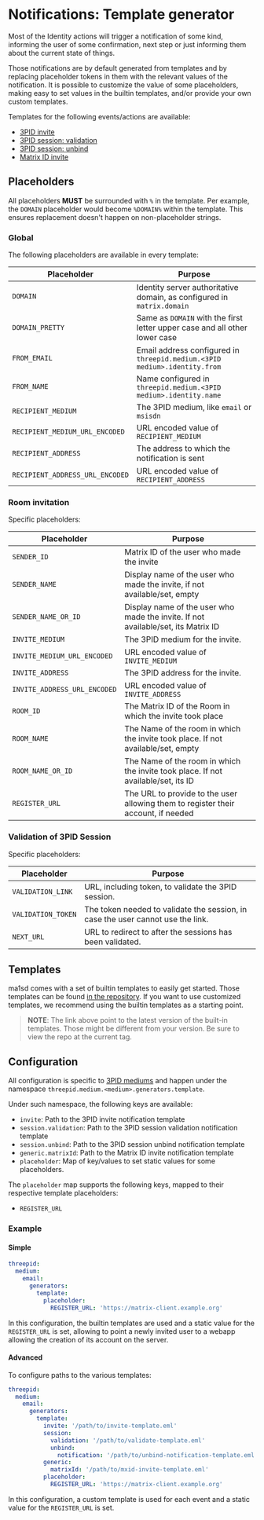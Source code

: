# Notifications: Template generator
Most of the Identity actions will trigger a notification of some kind, informing the user of some confirmation, next step
or just informing them about the current state of things.

Those notifications are by default generated from templates and by replacing placeholder tokens in them with the relevant
values of the notification. It is possible to customize the value of some placeholders, making easy to set values in the builtin templates, and/or
provide your own custom templates.

Templates for the following events/actions are available:
- [3PID invite](../../features/identity.md)
- [3PID session: validation](../session/session.md)
- [3PID session: unbind](https://github.com/kamax-matrix/ma1sd/wiki/ma1sd-and-your-privacy#improving-your-privacy-one-commit-at-the-time)
- [Matrix ID invite](../../features/experimental/application-service.md#email-notification-about-room-invites-by-matrix-ids)

## Placeholders
All placeholders **MUST** be surrounded with `%` in the template. Per example, the `DOMAIN` placeholder would become
`%DOMAIN%` within the template. This ensures replacement doesn't happen on non-placeholder strings.

### Global
The following placeholders are available in every template:

| Placeholder                     | Purpose                                                                      |
|---------------------------------|------------------------------------------------------------------------------|
| `DOMAIN`                        | Identity server authoritative domain, as configured in `matrix.domain`       |
| `DOMAIN_PRETTY`                 | Same as `DOMAIN` with the first letter upper case and all other lower case   |
| `FROM_EMAIL`                    | Email address configured in `threepid.medium.<3PID medium>.identity.from`    |
| `FROM_NAME`                     | Name configured in `threepid.medium.<3PID medium>.identity.name`             |
| `RECIPIENT_MEDIUM`              | The 3PID medium, like `email` or `msisdn`                                    |
| `RECIPIENT_MEDIUM_URL_ENCODED`  | URL encoded value of `RECIPIENT_MEDIUM`                                      |
| `RECIPIENT_ADDRESS`             | The address to which the notification is sent                                |
| `RECIPIENT_ADDRESS_URL_ENCODED` | URL encoded value of `RECIPIENT_ADDRESS`                                     |

### Room invitation
Specific placeholders:

| Placeholder                  | Purpose                                                                           |
|------------------------------|-----------------------------------------------------------------------------------|
| `SENDER_ID`                  | Matrix ID of the user who made the invite                                         |
| `SENDER_NAME`                | Display name of the user who made the invite, if not available/set, empty         |
| `SENDER_NAME_OR_ID`          | Display name of the user who made the invite. If not available/set, its Matrix ID |
| `INVITE_MEDIUM`              | The 3PID medium for the invite.                                                   |
| `INVITE_MEDIUM_URL_ENCODED`  | URL encoded value of `INVITE_MEDIUM`                                              |
| `INVITE_ADDRESS`             | The 3PID address for the invite.                                                  |
| `INVITE_ADDRESS_URL_ENCODED` | URL encoded value of `INVITE_ADDRESS`                                             |
| `ROOM_ID`                    | The Matrix ID of the Room in which the invite took place                          |
| `ROOM_NAME`                  | The Name of the room in which the invite took place. If not available/set, empty  |
| `ROOM_NAME_OR_ID`            | The Name of the room in which the invite took place. If not available/set, its ID |
| `REGISTER_URL`               | The URL to provide to the user allowing them to register their account, if needed |

### Validation of 3PID Session
Specific placeholders:

| Placeholder        | Purpose                                                                              |
|--------------------|--------------------------------------------------------------------------------------|
| `VALIDATION_LINK`  | URL, including token, to validate the 3PID session.                                  |
| `VALIDATION_TOKEN` | The token needed to validate the session, in case the user cannot use the link.      |
| `NEXT_URL`         | URL to redirect to after the sessions has been validated.                            |

## Templates
ma1sd comes with a set of builtin templates to easily get started. Those templates can be found
[in the repository](https://github.com/ma1uta/ma1sd/tree/master/src/main/resources/threepids). If you want to use
customized templates, we recommend using the builtin templates as a starting point.

> **NOTE**: The link above point to the latest version of the built-in templates. Those might be different from your
version. Be sure to view the repo at the current tag.

## Configuration
All configuration is specific to [3PID mediums](https://matrix.org/docs/spec/appendices.html#pid-types) and happen
under the namespace `threepid.medium.<medium>.generators.template`.

Under such namespace, the following keys are available:
- `invite`: Path to the 3PID invite notification template
- `session.validation`: Path to the 3PID session validation notification template
- `session.unbind`: Path to the 3PID session unbind notification template
- `generic.matrixId`: Path to the Matrix ID invite notification template
- `placeholder`: Map of key/values to set static values for some placeholders.

The `placeholder` map supports the following keys, mapped to their respective template placeholders:
- `REGISTER_URL`

### Example
#### Simple
```yaml
threepid:
  medium:
    email:
      generators:
        template:
          placeholder:
            REGISTER_URL: 'https://matrix-client.example.org'
```
In this configuration, the builtin templates are used and a static value for the `REGISTER_URL` is set, allowing to point
a newly invited user to a webapp allowing the creation of its account on the server.

#### Advanced
To configure paths to the various templates:
```yaml
threepid:
  medium:
    email:
      generators:
        template:
          invite: '/path/to/invite-template.eml'
          session:
            validation: '/path/to/validate-template.eml'
            unbind:
              notification: '/path/to/unbind-notification-template.eml'
          generic:
            matrixId: '/path/to/mxid-invite-template.eml'
          placeholder:
            REGISTER_URL: 'https://matrix-client.example.org'
```
In this configuration, a custom template is used for each event and a static value for the `REGISTER_URL` is set.
